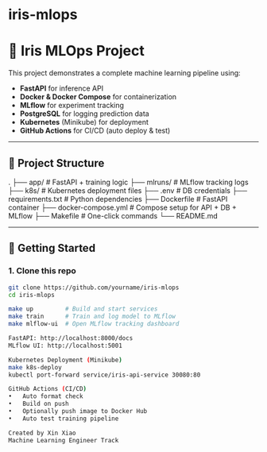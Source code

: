# iris-mlops
# 🧠 Iris MLOps Project

This project demonstrates a complete machine learning pipeline using:

- **FastAPI** for inference API
- **Docker & Docker Compose** for containerization
- **MLflow** for experiment tracking
- **PostgreSQL** for logging prediction data
- **Kubernetes** (Minikube) for deployment
- **GitHub Actions** for CI/CD (auto deploy & test)

---

## 📁 Project Structure
.
├── app/                  # FastAPI + training logic
├── mlruns/               # MLflow tracking logs
├── k8s/                  # Kubernetes deployment files
├── .env                  # DB credentials
├── requirements.txt      # Python dependencies
├── Dockerfile            # FastAPI container
├── docker-compose.yml    # Compose setup for API + DB + MLflow
├── Makefile              # One-click commands
└── README.md

---

## 🚀 Getting Started

### 1. Clone this repo

```bash
git clone https://github.com/yourname/iris-mlops
cd iris-mlops

make up         # Build and start services
make train      # Train and log model to MLflow
make mlflow-ui  # Open MLflow tracking dashboard

FastAPI: http://localhost:8000/docs
MLflow UI: http://localhost:5001

Kubernetes Deployment (Minikube)
make k8s-deploy
kubectl port-forward service/iris-api-service 30080:80

GitHub Actions (CI/CD)
•	Auto format check
•	Build on push
•	Optionally push image to Docker Hub
•	Auto test training pipeline

Created by Xin Xiao
Machine Learning Engineer Track